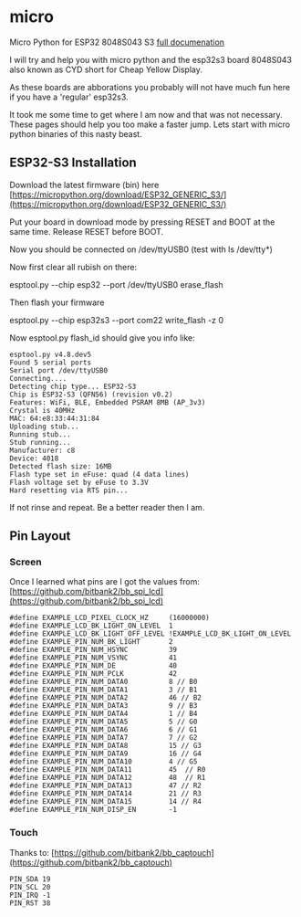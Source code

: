 # micro

Micro Python for ESP32 8048S043 S3 [full documenation](https://drive.google.com/file/d/1zXjLaWKtLhbnzKqttZI1uOZolPvU32vF/view?usp=sharing)

I will try and help you with micro python and the esp32s3 board 8048S043 also known as CYD short for Cheap Yellow Display.

As these boards are abborations you probably will not have much fun here if you have a 'regular' esp32s3.

It took me some time to get where I am now and that was not necessary. These pages should help you too make a faster jump. Lets start with micro python binaries of this nasty beast.

## ESP32-S3 Installation

Download the latest firmware (bin) here [https://micropython.org/download/ESP32_GENERIC_S3/](https://micropython.org/download/ESP32_GENERIC_S3/)

Put your board in download mode by pressing RESET and BOOT at the same time. Release RESET before BOOT.

Now you should be connected on /dev/ttyUSB0 (test with ls /dev/tty*)

Now first clear all rubish on there:

esptool.py --chip esp32 --port /dev/ttyUSB0 erase_flash

Then flash your firmware

esptool.py --chip esp32s3 --port com22 write_flash -z 0 <filename>

Now esptool.py flash_id should give you info like:

```
esptool.py v4.8.dev5
Found 5 serial ports
Serial port /dev/ttyUSB0
Connecting....
Detecting chip type... ESP32-S3
Chip is ESP32-S3 (QFN56) (revision v0.2)
Features: WiFi, BLE, Embedded PSRAM 8MB (AP_3v3)
Crystal is 40MHz
MAC: 64:e8:33:44:31:84
Uploading stub...
Running stub...
Stub running...
Manufacturer: c8
Device: 4018
Detected flash size: 16MB
Flash type set in eFuse: quad (4 data lines)
Flash voltage set by eFuse to 3.3V
Hard resetting via RTS pin...
```

If not rinse and repeat. Be a better reader then I am.


## Pin Layout

### Screen 

Once I learned what pins are I got the values from: [https://github.com/bitbank2/bb_spi_lcd](https://github.com/bitbank2/bb_spi_lcd)

```
#define EXAMPLE_LCD_PIXEL_CLOCK_HZ     (16000000)
#define EXAMPLE_LCD_BK_LIGHT_ON_LEVEL  1
#define EXAMPLE_LCD_BK_LIGHT_OFF_LEVEL !EXAMPLE_LCD_BK_LIGHT_ON_LEVEL
#define EXAMPLE_PIN_NUM_BK_LIGHT       2
#define EXAMPLE_PIN_NUM_HSYNC          39
#define EXAMPLE_PIN_NUM_VSYNC          41
#define EXAMPLE_PIN_NUM_DE             40
#define EXAMPLE_PIN_NUM_PCLK           42
#define EXAMPLE_PIN_NUM_DATA0          8 // B0
#define EXAMPLE_PIN_NUM_DATA1          3 // B1
#define EXAMPLE_PIN_NUM_DATA2          46 // B2
#define EXAMPLE_PIN_NUM_DATA3          9 // B3
#define EXAMPLE_PIN_NUM_DATA4          1 // B4
#define EXAMPLE_PIN_NUM_DATA5          5 // G0
#define EXAMPLE_PIN_NUM_DATA6          6 // G1
#define EXAMPLE_PIN_NUM_DATA7          7 // G2
#define EXAMPLE_PIN_NUM_DATA8          15 // G3
#define EXAMPLE_PIN_NUM_DATA9          16 // G4
#define EXAMPLE_PIN_NUM_DATA10         4 // G5
#define EXAMPLE_PIN_NUM_DATA11         45  // R0
#define EXAMPLE_PIN_NUM_DATA12         48  // R1
#define EXAMPLE_PIN_NUM_DATA13         47 // R2
#define EXAMPLE_PIN_NUM_DATA14         21 // R3
#define EXAMPLE_PIN_NUM_DATA15         14 // R4
#define EXAMPLE_PIN_NUM_DISP_EN        -1
```

### Touch

Thanks to: [https://github.com/bitbank2/bb_captouch](https://github.com/bitbank2/bb_captouch)

```
PIN_SDA 19
PIN_SCL 20
PIN_IRQ -1
PIN_RST 38   
```
